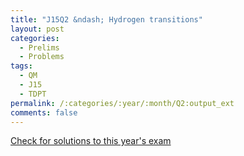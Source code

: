 ```yaml
---
title: "J15Q2 &ndash; Hydrogen transitions"
layout: post
categories:
  - Prelims
  - Problems
tags:
  - QM
  - J15
  - TDPT
permalink: /:categories/:year/:month/Q2:output_ext
comments: false
---
```

<object data="2015J2Q.pdf" type="application/pdf" width="100%" height="500"></object>
<div class="message"><a href='https://princetonprelim.com/prelim/34/'>Check for solutions to this year's exam</a></div>